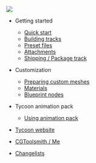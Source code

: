 
[![](/img/logo_center.png)](https://yvovonberg.github.io/TycoonUE4Docs)

- Getting started

  - [Quick start](quickstart.md)
  - [Building tracks](track_build.md)
  - [Preset files](preset_files.md)
  - [Attachments](attachments.md)
  - [Shipping / Package track](package_track.md)

- Customization

  - [Preparing custom meshes](prep_mesh.md)
  - [Materials](materials.md)
  - [Blueprint nodes](tycoon_blueprint.md)

- Tycoon animation pack

  - [Using animation pack](using_tycoon_animation.md)



- [Tycoon website](http://cgtoolsmith.com/tycoon/)
- [CGToolsmith / Me](http://cgtoolsmith.com/)
- [Changelists](changelists.md)

